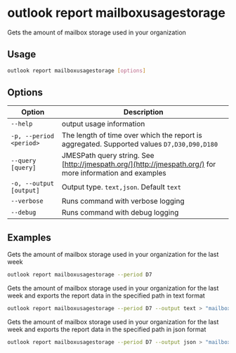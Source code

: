 # outlook report mailboxusagestorage

Gets the amount of mailbox storage used in your organization

## Usage

```sh
outlook report mailboxusagestorage [options]
```

## Options

Option|Description
------|-----------
`--help`|output usage information
`-p, --period <period>`|The length of time over which the report is aggregated. Supported values `D7,D30,D90,D180`
`--query [query]`|JMESPath query string. See [http://jmespath.org/](http://jmespath.org/) for more information and examples
`-o, --output [output]`|Output type. `text,json`. Default `text`
`--verbose`|Runs command with verbose logging
`--debug`|Runs command with debug logging

## Examples

Gets the amount of mailbox storage used in your organization for the last week

```sh
outlook report mailboxusagestorage --period D7
```

Gets the amount of mailbox storage used in your organization for the last week and exports the report data in the specified path in text format

```sh
outlook report mailboxusagestorage --period D7 --output text > "mailboxusagestorage.txt"
```

Gets the amount of mailbox storage used in your organization for the last week and exports the report data in the specified path in json format

```sh
outlook report mailboxusagestorage --period D7 --output json > "mailboxusagestorage.json"
```
